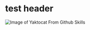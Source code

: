 # test header
![Image of Yaktocat From Github Skills](https://octodex.github.com/images/yaktocat.png)
